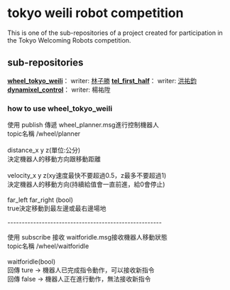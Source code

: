 # tokyo weili robot competition
This is one of the sub-repositories of a project created for participation in the Tokyo Welcoming Robots competition.
## sub-repositories
**[wheel_tokyo_weili](https://github.com/zisheng7777/wheel_tokyo_weili)**： writer: [林子勝](https://github.com/zisheng7777)
**[tel_first_half](https://github.com/zisheng7777/tel_first_half)**： writer: [洪祐鈞](https://github.com/Sylvexia)
**[dynamixel_control](https://github.com/zisheng7777/dynamixel_control)**： writer: 楊祐陞

### how to use wheel_tokyo_weili
使用 publish 傳遞 wheel_planner.msg進行控制機器人<br>
topic名稱 /wheel/planner<br>
<br>
distance_x y z(單位:公分)<br>
決定機器人的移動方向跟移動距離<br>
<br>
velocity_x y z(xy速度最快不要超過0.5，z最多不要超過1)<br>
決定機器人的移動方向(持續給值會一直前進，給0會停止)<br>
<br>
far_left far_right (bool)<br>
true決定移動到最左邊或最右邊場地<br>

------------------------------------------------------<br>

使用 subscribe 接收 waitforidle.msg接收機器人移動狀態<br>
topic名稱 /wheel/waitforidle<br>
<br>
waitforidle(bool)<br>
回傳 ture -> 機器人已完成指令動作，可以接收新指令<br>
回傳 false -> 機器人正在進行動作，無法接收新指令<br>
